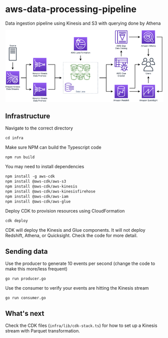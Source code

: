 # aws-data-processing-pipeline
Data ingestion pipeline using Kinesis and S3 with querying done by Athena

![Architecture diagram](diagram.png)

## Infrastructure
Navigate to the correct directory
```
cd infra
```

Make sure NPM can build the Typescript code
```
npm run build
```

You may need to install dependencies
```
npm install -g aws-cdk
npm install @aws-cdk/aws-s3
npm install @aws-cdk/aws-kinesis
npm install @aws-cdk/aws-kinesisfirehose
npm install @aws-cdk/aws-iam
npm install @aws-cdk/aws-glue
```

Deploy CDK to provision resources using CloudFormation
```
cdk deploy
```

CDK will deploy the Kinesis and Glue components. It will not deploy Redshift, Athena, or Quicksight. Check the code for more detail.

## Sending data
Use the producer to generate 10 events per second (change the code to make this more/less frequent)
```
go run producer.go
```

Use the consumer to verify your events are hitting the Kinesis stream
```
go run consumer.go
```

## What's next
Check the CDK files (`infra/lib/cdk-stack.ts`) for how to set up a Kinesis stream with Parquet transformation.
